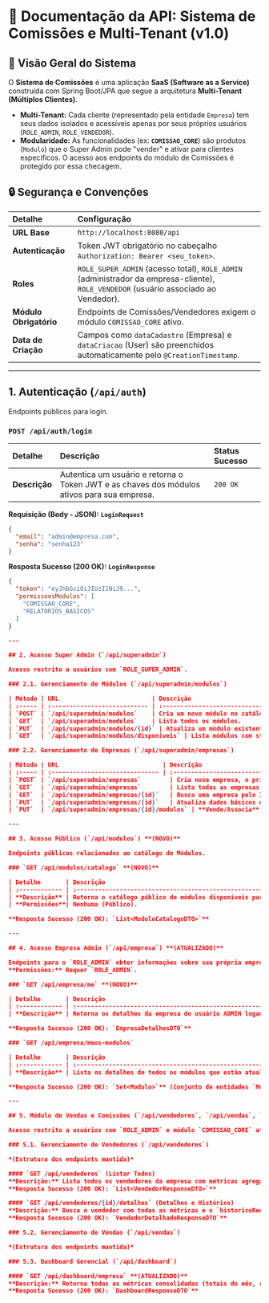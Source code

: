 # 📄 Documentação da API: Sistema de Comissões e Multi-Tenant (v1.0)

## 🌟 Visão Geral do Sistema

O **Sistema de Comissões** é uma aplicação **SaaS (Software as a Service)** construída com Spring Boot/JPA que segue a arquitetura **Multi-Tenant (Múltiplos Clientes)**.

* **Multi-Tenant:** Cada cliente (representado pela entidade `Empresa`) tem seus dados isolados e acessíveis apenas por seus próprios usuários (`ROLE_ADMIN`, `ROLE_VENDEDOR`).
* **Modularidade:** As funcionalidades (ex: **`COMISSAO_CORE`**) são produtos (`Modulo`) que o Super Admin pode "vender" e ativar para clientes específicos. O acesso aos endpoints do módulo de Comissões é protegido por essa checagem.

## 🔒 Segurança e Convenções

| Detalhe            | Configuração                                                          |
| :----------------- | :-------------------------------------------------------------------- |
| **URL Base** | `http://localhost:8080/api`                                           |
| **Autenticação** | Token JWT obrigatório no cabeçalho `Authorization: Bearer <seu_token>`. |
| **Roles** | `ROLE_SUPER_ADMIN` (acesso total), `ROLE_ADMIN` (administrador da empresa-cliente), `ROLE_VENDEDOR` (usuário associado ao Vendedor). |
| **Módulo Obrigatório** | Endpoints de Comissões/Vendedores exigem o módulo `COMISSAO_CORE` ativo. |
| **Data de Criação** | Campos como `dataCadastro` (Empresa) e `dataCriacao` (User) são preenchidos automaticamente pelo `@CreationTimestamp`. |

---

## 1. Autenticação (`/api/auth`)

Endpoints públicos para login.

### `POST /api/auth/login`

| Detalhe       | Descrição                                                                                             | Status Sucesso |
| :------------ | :---------------------------------------------------------------------------------------------------- | :------------- |
| **Descrição** | Autentica um usuário e retorna o Token JWT e as chaves dos módulos ativos para sua empresa. | `200 OK`       |

**Requisição (Body - JSON): `LoginRequest`**
```json
{
  "email": "admin@empresa.com",
  "senha": "senha123"
}
```
**Resposta Sucesso (200 OK): `LoginResponse`**

```json
{
  "token": "eyJhbGciOiJIUzI1NiJ9...",
  "permissoesModulos": [
    "COMISSAO_CORE",
    "RELATORIOS_BASICOS"
  ]
}

---

## 2. Acesso Super Admin (`/api/superadmin`)

Acesso restrito a usuários com `ROLE_SUPER_ADMIN`.

### 2.1. Gerenciamento de Módulos (`/api/superadmin/modulos`)

| Método | URL                          | Descrição                                                          |
| :----- | :--------------------------- | :----------------------------------------------------------------- |
| `POST` | `/api/superadmin/modulos`    | Cria um novo módulo no catálogo.                               |
| `GET`  | `/api/superadmin/modulos`    | Lista todos os módulos.                                     |
| `PUT`  | `/api/superadmin/modulos/{id}` | Atualiza um módulo existente.                               |
| `GET`  | `/api/superadmin/modulos/disponiveis` | Lista módulos com status `PRONTO_PARA_PRODUCAO`. |

### 2.2. Gerenciamento de Empresas (`/api/superadmin/empresas`)

| Método | URL                             | Descrição                                                                        |
| :----- | :------------------------------ | :------------------------------------------------------------------------------- |
| `POST` | `/api/superadmin/empresas`        | Cria nova empresa, o primeiro `ROLE_ADMIN` e associa módulos padrão. |
| `GET`  | `/api/superadmin/empresas`        | Lista todas as empresas.                                     |
| `GET`  | `/api/superadmin/empresas/{id}`   | Busca uma empresa pelo ID.                                     |
| `PUT`  | `/api/superadmin/empresas/{id}`   | Atualiza dados básicos da empresa (`nomeFantasia`, `cnpj`).          |
| `PUT`  | `/api/superadmin/empresas/{id}/modulos` | **Vende/Associa** um novo conjunto de módulos, substituindo os módulos ativos. |

---

## 3. Acesso Público (`/api/modulos`) **(NOVO)**

Endpoints públicos relacionados ao catálogo de Módulos.

### `GET /api/modulos/catalogo` **(NOVO)**

| Detalhe       | Descrição                                                                                             | Status Sucesso |
| :------------ | :---------------------------------------------------------------------------------------------------- | :------------- |
| **Descrição** | Retorna o catálogo público de módulos disponíveis para contratação (status `PRONTO_PARA_PRODUCAO`). | `200 OK`       |
| **Permissões**| Nenhuma (Público).                                                               |                |

**Resposta Sucesso (200 OK): `List<ModuloCatalogoDTO>`**

---

## 4. Acesso Empresa Admin (`/api/empresa`) **(ATUALIZADO)**

Endpoints para o `ROLE_ADMIN` obter informações sobre sua própria empresa.
**Permissões:** Requer `ROLE_ADMIN`.

### `GET /api/empresa/me` **(NOVO)**

| Detalhe       | Descrição                                                                                                  | Status Sucesso |
| :------------ | :--------------------------------------------------------------------------------------------------------- | :------------- |
| **Descrição** | Retorna os detalhes da empresa do usuário ADMIN logado, incluindo a contagem de usuários com `ROLE_ADMIN`. | `200 OK`       |

**Resposta Sucesso (200 OK): `EmpresaDetalhesDTO`**

### `GET /api/empresa/meus-modulos`

| Detalhe       | Descrição                                                                      | Status Sucesso |
| :------------ | :----------------------------------------------------------------------------- | :------------- |
| **Descrição** | Lista os detalhes de todos os módulos que estão atualmente ativos para a empresa. | `200 OK`       |

**Resposta Sucesso (200 OK): `Set<Modulo>`** (Conjunto de entidades `Modulo` ativas).

---

## 5. Módulo de Vendas e Comissões (`/api/vendedores`, `/api/vendas`, `/api/dashboard`)

Acesso restrito a usuários com `ROLE_ADMIN` e módulo `COMISSAO_CORE` ativo.

### 5.1. Gerenciamento de Vendedores (`/api/vendedores`)

*(Estrutura dos endpoints mantida)*

#### `GET /api/vendedores` (Listar Todos)
**Descrição:** Lista todos os vendedores da empresa com métricas agregadas (`qtdVendas`, `valorTotalVendas`).
**Resposta Sucesso (200 OK): `List<VendedorResponseDTO>`**

#### `GET /api/vendedores/{id}/detalhes` (Detalhes e Histórico)
**Descrição:** Busca o vendedor com todas as métricas e o `historicoRendimentos` mensal.
**Resposta Sucesso (200 OK): `VendedorDetalhadoResponseDTO`**

### 5.2. Gerenciamento de Vendas (`/api/vendas`)

*(Estrutura dos endpoints mantida)*

### 5.3. Dashboard Gerencial (`/api/dashboard`)

#### `GET /api/dashboard/empresa` **(ATUALIZADO)**
**Descrição:** Retorna todas as métricas consolidadas (totais do mês, rankings, maiores/últimas vendas e histórico).
**Resposta Sucesso (200 OK): `DashboardResponseDTO`**